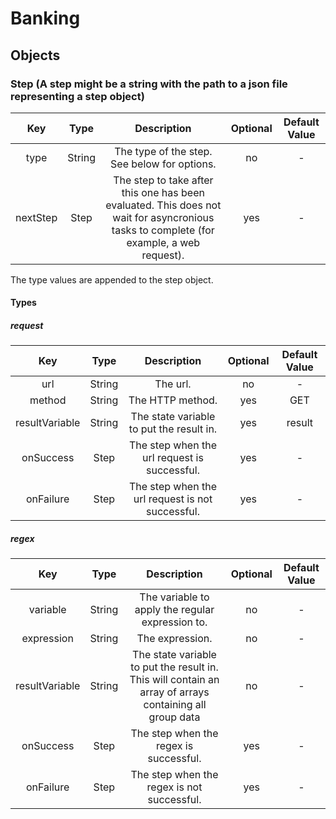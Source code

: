 # Banking

## Objects

### Step (A step might be a string with the path to a json file representing a step object)
| Key | Type | Description | Optional | Default Value |
| :---: | :---: | :---: | :---: | :---: |
| type | String | The type of the step. See below for options. | no | - |
| nextStep | Step | The step to take after this one has been evaluated. This does not wait for asyncronious tasks to complete (for example, a web request). | yes | - |

The type values are appended to the step object.

#### Types

##### request

| Key | Type | Description | Optional | Default Value |
| :---: | :---: | :---: | :---: | :---: |
| url | String | The url. | no | - |
| method | String | The HTTP method. | yes | GET |
| resultVariable | String | The state variable to put the result in. | yes | result |
| onSuccess | Step | The step when the url request is successful. | yes | - |
| onFailure | Step | The step when the url request is not successful. | yes | - |

##### regex

| Key | Type | Description | Optional | Default Value |
| :---: | :---: | :---: | :---: | :---: |
| variable | String | The variable to apply the regular expression to. | no | - |
| expression | String | The expression. | no | - |
| resultVariable | String | The state variable to put the result in. This will contain an array of arrays containing all group data  | no | - |
| onSuccess | Step | The step when the regex is successful. | yes | - |
| onFailure | Step | The step when the regex is not successful. | yes | - |

##### 

